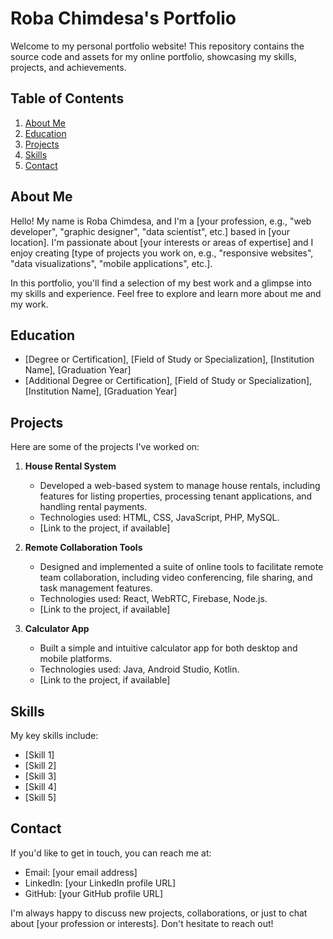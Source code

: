 # Roba Chimdesa's Portfolio

Welcome to my personal portfolio website! This repository contains the source code and assets for my online portfolio, showcasing my skills, projects, and achievements.

## Table of Contents
1. [About Me](#about-me)
2. [Education](#education)
3. [Projects](#projects)
4. [Skills](#skills)
5. [Contact](#contact)

## About Me
Hello! My name is Roba Chimdesa, and I'm a [your profession, e.g., "web developer", "graphic designer", "data scientist", etc.] based in [your location]. I'm passionate about [your interests or areas of expertise] and I enjoy creating [type of projects you work on, e.g., "responsive websites", "data visualizations", "mobile applications", etc.].

In this portfolio, you'll find a selection of my best work and a glimpse into my skills and experience. Feel free to explore and learn more about me and my work.

## Education
- [Degree or Certification], [Field of Study or Specialization], [Institution Name], [Graduation Year]
- [Additional Degree or Certification], [Field of Study or Specialization], [Institution Name], [Graduation Year]

## Projects
Here are some of the projects I've worked on:

1. **House Rental System**
   - Developed a web-based system to manage house rentals, including features for listing properties, processing tenant applications, and handling rental payments.
   - Technologies used: HTML, CSS, JavaScript, PHP, MySQL.
   - [Link to the project, if available]

2. **Remote Collaboration Tools**
   - Designed and implemented a suite of online tools to facilitate remote team collaboration, including video conferencing, file sharing, and task management features.
   - Technologies used: React, WebRTC, Firebase, Node.js.
   - [Link to the project, if available]

3. **Calculator App**
   - Built a simple and intuitive calculator app for both desktop and mobile platforms.
   - Technologies used: Java, Android Studio, Kotlin.
   - [Link to the project, if available]

## Skills
My key skills include:
- [Skill 1]
- [Skill 2]
- [Skill 3]
- [Skill 4]
- [Skill 5]

## Contact
If you'd like to get in touch, you can reach me at:
- Email: [your email address]
- LinkedIn: [your LinkedIn profile URL]
- GitHub: [your GitHub profile URL]

I'm always happy to discuss new projects, collaborations, or just to chat about [your profession or interests]. Don't hesitate to reach out!
